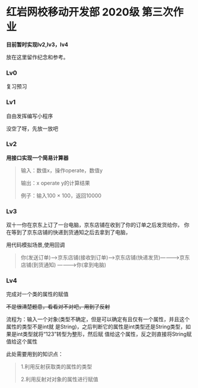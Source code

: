 # 红岩网校移动开发部 2020级 第三次作业

**目前暂时实现lv2,lv3，lv4**

放在这里留作纪念和参考。

### **Lv0**

复习预习

### **Lv1**

自由发挥编写小程序

没空了呀，先放一放吧

### **Lv2**

**用接口实现一个简易计算器**

>输入：数值x，操作operate，数值y
>
>输出：x operate y的计算结果
>
>例子：输入100 × 100，返回10000

### **Lv3**

双十一你在京东上订了一台电脑，京东店铺在收到了你的订单之后发货给你，
你在等到了京东店铺的快递到货通知之后去拿到了电脑，

用代码模拟场景,使用回调

>你(发送订单)——>京东店铺(接收到订单)——>京东店铺(快递发货)————>京东店铺(到货通知)
 ————>你(拿到电脑)

### **Lv4**
完成对一个类的属性的赋值

~~不是很清楚题意，看看对不对吧，用到了反射~~

流程为：输入一个对象(类型不确定，但是可以确定有且仅有一个属性，并且这个属性的类型不是int就
是String)，之后判断它的属性是int类型还是String类型，如果是int类型就将“123”转型为整形，然后赋
值给这个属性，反之则直接将String赋值给这个属性

此处需要用到的知识点：
>
>1.利用反射获取类的属性的类型
>
>2.利用反射对对象的属性进行赋值

